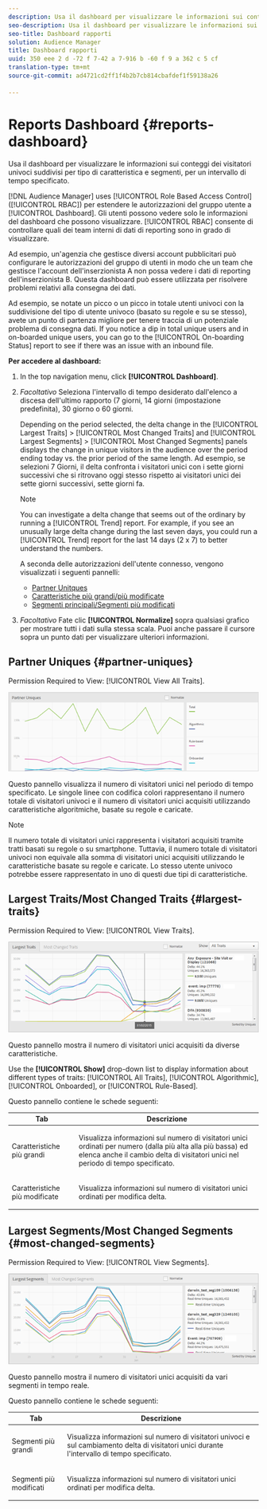 ```yaml
---
description: Usa il dashboard per visualizzare le informazioni sui conteggi dei visitatori univoci dei tuoi partner suddivisi per tipo di caratteristica e segmenti per un intervallo di tempo specificato.
seo-description: Usa il dashboard per visualizzare le informazioni sui conteggi dei visitatori univoci dei tuoi partner suddivisi per tipo di caratteristica e segmenti per un intervallo di tempo specificato.
seo-title: Dashboard rapporti
solution: Audience Manager
title: Dashboard rapporti
uuid: 350 eee 2 d -72 f 7-42 a 7-916 b -60 f 9 a 362 c 5 cf
translation-type: tm+mt
source-git-commit: ad4721cd2ff1f4b2b7cb814cbafdef1f59138a26

---
```



# Reports Dashboard {#reports-dashboard}

Usa il dashboard per visualizzare le informazioni sui conteggi dei visitatori univoci suddivisi per tipo di caratteristica e segmenti, per un intervallo di tempo specificato.

<!-- 

c_dashboard.xml

 -->

[!DNL Audience Manager] uses [!UICONTROL Role Based Access Control] ([!UICONTROL RBAC]) per estendere le autorizzazioni del gruppo utente a [!UICONTROL Dashboard]. Gli utenti possono vedere solo le informazioni del dashboard che possono visualizzare. [!UICONTROL RBAC] consente di controllare quali dei team interni di dati di reporting sono in grado di visualizzare.

Ad esempio, un'agenzia che gestisce diversi account pubblicitari può configurare le autorizzazioni del gruppo di utenti in modo che un team che gestisce l'account dell'inserzionista A non possa vedere i dati di reporting dell'inserzionista B. Questa dashboard può essere utilizzata per risolvere problemi relativi alla consegna dei dati.

Ad esempio, se notate un picco o un picco in totale utenti univoci con la suddivisione del tipo di utente univoco (basato su regole e su se stesso), avete un punto di partenza migliore per tenere traccia di un potenziale problema di consegna dati. If you notice a dip in total unique users and in on-boarded unique users, you can go to the [!UICONTROL On-boarding Status] report to see if there was an issue with an inbound file.

**Per accedere al dashboard:**

1. In the top navigation menu, click **[!UICONTROL Dashboard]**.
2. *Facoltativo* Seleziona l'intervallo di tempo desiderato dall'elenco a discesa dell'ultimo rapporto (7 giorni, 14 giorni (impostazione predefinita), 30 giorno o 60 giorni.

   Depending on the period selected, the delta change in the [!UICONTROL Largest Traits] &gt; [!UICONTROL Most Changed Traits] and [!UICONTROL Largest Segments] &gt; [!UICONTROL Most Changed Segments] panels displays the change in unique visitors in the audience over the period ending today vs. the prior period of the same length. Ad esempio, se selezioni 7 Giorni, il delta confronta i visitatori unici con i sette giorni successivi che si ritrovano oggi stesso rispetto ai visitatori unici dei sette giorni successivi, sette giorni fa.

   >[!NOTE]
   >
   >You can investigate a delta change that seems out of the ordinary by running a [!UICONTROL Trend] report. For example, if you see an unusually large delta change during the last seven days, you could run a [!UICONTROL Trend] report for the last 14 days (2 x 7) to better understand the numbers.

   A seconda delle autorizzazioni dell'utente connesso, vengono visualizzati i seguenti pannelli:

   * [Partner Unitques](../reporting/reports-dashboard.md#partner-uniques)
   * [Caratteristiche più grandi/più modificate](../reporting/reports-dashboard.md#largest-traits)
   * [Segmenti principali/Segmenti più modificati](../reporting/reports-dashboard.md#most-changed-segments)

3. *Facoltativo* Fate clic **[!UICONTROL Normalize]** sopra qualsiasi grafico per mostrare tutti i dati sulla stessa scala. Puoi anche passare il cursore sopra un punto dati per visualizzare ulteriori informazioni.

## Partner Uniques {#partner-uniques}

Permission Required to View: [!UICONTROL View All Traits].

![](assets/partner_uniques.png)

Questo pannello visualizza il numero di visitatori unici nel periodo di tempo specificato. Le singole linee con codifica colori rappresentano il numero totale di visitatori univoci e il numero di visitatori unici acquisiti utilizzando caratteristiche algoritmiche, basate su regole e caricate.

>[!NOTE]
>
>Il numero totale di visitatori unici rappresenta i visitatori acquisiti tramite tratti basati su regole o su smartphone. Tuttavia, il numero totale di visitatori univoci non equivale alla somma di visitatori unici acquisiti utilizzando le caratteristiche basate su regole e caricate. Lo stesso utente univoco potrebbe essere rappresentato in uno di questi due tipi di caratteristiche.

## Largest Traits/Most Changed Traits {#largest-traits}

Permission Required to View: [!UICONTROL View Traits].

![](assets/largest_traits.png)

Questo pannello mostra il numero di visitatori unici acquisiti da diverse caratteristiche.

Use the **[!UICONTROL Show]** drop-down list to display information about different types of traits: [!UICONTROL All Traits], [!UICONTROL Algorithmic], [!UICONTROL Onboarded], or [!UICONTROL Rule-Based].

Questo pannello contiene le schede seguenti:

<table id="table_DA48BDEB4E0143BEA4EB85AC26FF6AE3"> 
 <thead> 
  <tr> 
   <th colname="col1" class="entry"> Tab </th> 
   <th colname="col2" class="entry"> Descrizione </th> 
  </tr> 
 </thead>
 <tbody> 
  <tr> 
   <td colname="col1"> <p><span class="wintitle"> Caratteristiche più grandi</span> </p> </td> 
   <td colname="col2"> <p>Visualizza informazioni sul numero di visitatori unici ordinati per numero (dalla più alta alla più bassa) ed elenca anche il cambio delta di visitatori unici nel periodo di tempo specificato. </p> </td> 
  </tr> 
  <tr> 
   <td colname="col1"> <p><span class="wintitle"> Caratteristiche più modificate</span> </p> </td> 
   <td colname="col2"> <p>Visualizza informazioni sul numero di visitatori unici ordinati per modifica delta. </p> </td> 
  </tr> 
 </tbody> 
</table>

## Largest Segments/Most Changed Segments {#most-changed-segments}

Permission Required to View: [!UICONTROL View Segments].

![](assets/largest_segments.png)

Questo pannello mostra il numero di visitatori unici acquisiti da vari segmenti in tempo reale.

Questo pannello contiene le schede seguenti:

<table id="table_8E22E0579FA74C5A86CC40B40B2548BE"> 
 <thead> 
  <tr> 
   <th colname="col1" class="entry"> Tab </th> 
   <th colname="col2" class="entry"> Descrizione </th> 
  </tr> 
 </thead>
 <tbody> 
  <tr> 
   <td colname="col1"> <p><span class="wintitle"> Segmenti più grandi</span> </p> </td> 
   <td colname="col2"> <p>Visualizza informazioni sul numero di visitatori univoci e sul cambiamento delta di visitatori unici durante l'intervallo di tempo specificato. </p> </td> 
  </tr> 
  <tr> 
   <td colname="col1"> <p><span class="wintitle"> Segmenti più modificati</span> </p> </td> 
   <td colname="col2"> <p>Visualizza informazioni sul numero di visitatori unici ordinati per modifica delta. </p> </td> 
  </tr> 
 </tbody> 
</table>

